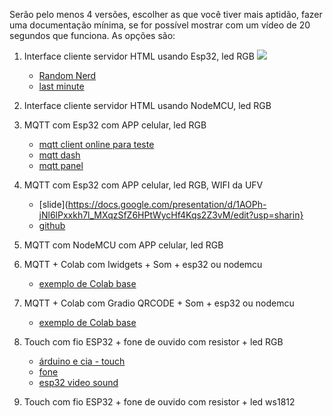 Serão pelo menos 4 versões, escolher as que você tiver mais aptidão, fazer uma documentação mínima, se for possível mostrar com um vídeo de 20 segundos que funciona. As opções são:
1. Interface cliente servidor HTML usando Esp32, led RGB
   ![](https://lastminuteengineers.b-cdn.net/wp-content/uploads/featuredimages/Creating-Simple-ESP32-Webserver-in-Arduino-IDE-using-Access-Point-Station-mode.webp)
   * [Random Nerd](https://randomnerdtutorials.com/esp32-web-server-arduino-ide/)
   * [last minute](https://lastminuteengineers.com/creating-esp32-web-server-arduino-ide/#google_vignette)
2. Interface cliente servidor HTML usando NodeMCU, led RGB
   
3. MQTT com Esp32 com APP celular, led RGB
   * [mqtt client online para teste](https://testclient-cloud.mqtt.cool/)
   * [mqtt dash](https://play.google.com/store/apps/details?id=net.routix.mqttdash&hl=en&gl=US&pli=1)
   * [mqtt panel](https://play.google.com/store/apps/details?id=snr.lab.iotmqttpanel.prod&hl=pt)
4. MQTT com Esp32 com APP celular, led RGB, WIFI da UFV
   * [slide](https://docs.google.com/presentation/d/1AOPh-jNl6lPxxkh7l_MXqzSfZ6HPtWycHf4Kqs2Z3vM/edit?usp=sharin}
   * [github](https://github.com/paiva98/connection_example_WIFI-UFV2)
5. MQTT com NodeMCU com APP celular, led RGB
6. MQTT + Colab com Iwidgets + Som + esp32 ou nodemcu
   * [exemplo de Colab base](https://colab.research.google.com/drive/14HeP79CpGvW-zuPKFDD_njRrm90f-GHz?usp=sharing)
7. MQTT + Colab com Gradio QRCODE + Som + esp32 ou nodemcu
   * [exemplo de Colab base](https://colab.research.google.com/drive/1viCBWvAyIaS6EL8RZYft9AgnutAx3vfv?usp=sharing)
8. Touch com fio ESP32 + fone de ouvido com resistor + led RGB
    * [árduino e cia - touch](https://www.arduinoecia.com.br/como-usar-o-touch-capacitivo-do-esp32/)
    * [fone](http://www.echanter.com/home/howto-build)
    * [esp32 video sound](https://www.youtube.com/watch?v=a936wNgtcRA)
9. Touch com fio ESP32 + fone de ouvido com resistor + led ws1812

